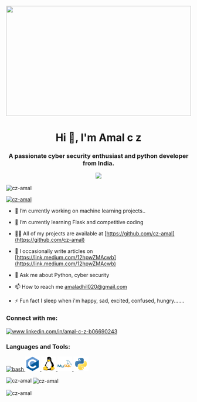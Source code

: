<p align = "centre"> <img src="https://img.freepik.com/free-vector/digital-binary-code-algorithm-stream-matrix-background_1017-25328.jpg?w=1060&t=st=1672491968~exp=1672492568~hmac=67a114a8edad4984d6f251b95479f4ab959c1dc4763aee9199abfae238305dad" width="100%" height="300px"> </p>
<h1 align="center">Hi 👋, I'm Amal c z</h1>
<h3 align="center">A passionate cyber security enthusiast and python developer from India.</h3>
<p align="center"> <img src="https://media.tenor.com/flflC6GFzO8AAAAd/sultan-alrefaei-programmer.gif" width="300px",height="330px"></p>

<p align="left"> <img src="https://komarev.com/ghpvc/?username=cz-amal&label=Profile%20views&color=0e75b6&style=flat" alt="cz-amal" /> </p>

<p align="left"> <a href="https://github.com/ryo-ma/github-profile-trophy"><img src="https://github-profile-trophy.vercel.app/?username=cz-amal" alt="cz-amal" /></a> </p>

- 🔭 I’m currently working on machine learning projects..

- 🌱 I’m currently learning Flask and competitive coding

- 👨‍💻 All of my projects are available at [https://github.com/cz-amal](https://github.com/cz-amal)

- 📝 I occasionally write articles on [https://link.medium.com/12hpwZMAcwb](https://link.medium.com/12hpwZMAcwb)

- 💬 Ask me about Python, cyber security

- 📫 How to reach me amaladhil020@gmail.com

- ⚡️ Fun fact I sleep when i'm happy, sad, excited, confused, hungry.......

<h3 align="left">Connect with me:</h3>
<p align="left">
<a href="https://linkedin.com/in/www.linkedin.com/in/amal-c-z-b06690243" target="blank"><img align="center" src="https://raw.githubusercontent.com/rahuldkjain/github-profile-readme-generator/master/src/images/icons/Social/linked-in-alt.svg" alt="www.linkedin.com/in/amal-c-z-b06690243" height="30" width="40" /></a>
</p>

<h3 align="left">Languages and Tools:</h3>
<p align="left"> <a href="https://www.gnu.org/software/bash/" target="_blank" rel="noreferrer"> <img src="https://www.vectorlogo.zone/logos/gnu_bash/gnu_bash-icon.svg" alt="bash" width="40" height="40"/> </a> <a href="https://www.cprogramming.com/" target="_blank" rel="noreferrer"> <img src="https://raw.githubusercontent.com/devicons/devicon/master/icons/c/c-original.svg" alt="c" width="40" height="40"/> </a> <a href="https://www.djangoproject.com/" target="_blank" rel="noreferrer"><a href="https://www.linux.org/" target="_blank" rel="noreferrer"> <img src="https://raw.githubusercontent.com/devicons/devicon/master/icons/linux/linux-original.svg" alt="linux" width="40" height="40"/> </a> <a href="https://www.mysql.com/" target="_blank" rel="noreferrer"> <img src="https://raw.githubusercontent.com/devicons/devicon/master/icons/mysql/mysql-original-wordmark.svg" alt="mysql" width="40" height="40"/> </a> <a href="https://www.python.org" target="_blank" rel="noreferrer"> <img src="https://raw.githubusercontent.com/devicons/devicon/master/icons/python/python-original.svg" alt="python" width="40" height="40"/> </a> </p>

<p><img align="left" src="https://github-readme-stats.vercel.app/api/top-langs?username=cz-amal&show_icons=true&locale=en&layout=compact" alt="cz-amal" /></p>

<p>&nbsp;<img align="center" src="https://github-readme-stats.vercel.app/api?username=cz-amal&show_icons=true&locale=en" alt="cz-amal" /></p>

<p><img align="center" src="https://github-readme-streak-stats.herokuapp.com/?user=cz-amal&" alt="cz-amal" /></p>
